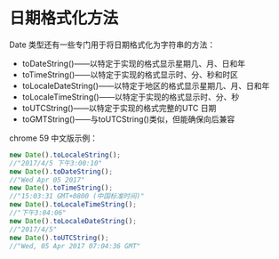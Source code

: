 # 日期格式化方法

Date 类型还有一些专门用于将日期格式化为字符串的方法：

- toDateString()——以特定于实现的格式显示星期几、月、日和年
- toTimeString()——以特定于实现的格式显示时、分、秒和时区
- toLocaleDateString()——以特定于地区的格式显示星期几、月、日和年
- toLocaleTimeString()——以特定于实现的格式显示时、分、秒
- toUTCString()——以特定于实现的格式完整的UTC 日期
- toGMTString()——与toUTCString()类似，但能确保向后兼容

chrome 59 中文版示例：

```javascript
new Date().toLocaleString();
//"2017/4/5 下午3:00:10"
new Date().toDateString();
//"Wed Apr 05 2017"
new Date().toTimeString();
//"15:03:31 GMT+0800 (中国标准时间)"
new Date().toLocaleTimeString();
//"下午3:04:06"
new Date().toLocaleDateString();
//"2017/4/5"
new Date().toUTCString();
//"Wed, 05 Apr 2017 07:04:36 GMT"
```
